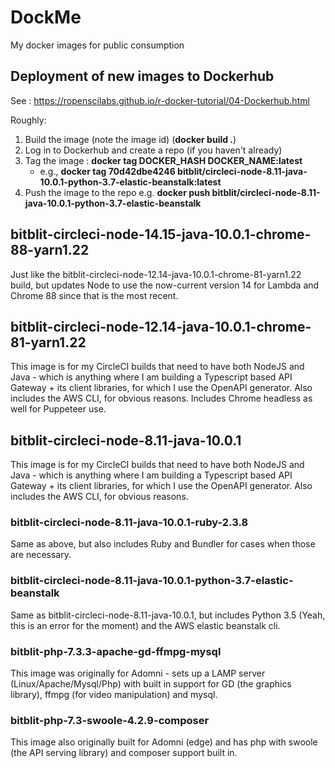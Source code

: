 # DockMe
My docker images for public consumption

## Deployment of new images to Dockerhub
See : https://ropenscilabs.github.io/r-docker-tutorial/04-Dockerhub.html

Roughly:
1. Build the image (note the image id) (**docker build .**)
1. Log in to Dockerhub and create a repo (if you haven't already)
1. Tag the image : **docker tag DOCKER_HASH DOCKER_NAME:latest** 
   * e.g., **docker tag 70d42dbe4246 bitblit/circleci-node-8.11-java-10.0.1-python-3.7-elastic-beanstalk:latest**
1. Push the image to the repo  e.g. **docker push bitblit/circleci-node-8.11-java-10.0.1-python-3.7-elastic-beanstalk**

## bitblit-circleci-node-14.15-java-10.0.1-chrome-88-yarn1.22

Just like the bitblit-circleci-node-12.14-java-10.0.1-chrome-81-yarn1.22 build, but updates Node to use the
now-current version 14 for Lambda and Chrome 88 since that is the most recent.

## bitblit-circleci-node-12.14-java-10.0.1-chrome-81-yarn1.22

This image is for my CircleCI builds that need to have both NodeJS and Java - which is anything where I am building
a Typescript based API Gateway + its client libraries, for which I use the OpenAPI generator.  Also includes the
AWS CLI, for obvious reasons.  Includes Chrome headless as well for Puppeteer use.


## bitblit-circleci-node-8.11-java-10.0.1

This image is for my CircleCI builds that need to have both NodeJS and Java - which is anything where I am building
a Typescript based API Gateway + its client libraries, for which I use the OpenAPI generator.  Also includes the
AWS CLI, for obvious reasons.

### bitblit-circleci-node-8.11-java-10.0.1-ruby-2.3.8

Same as above, but also includes Ruby and Bundler for cases when those are necessary.

### bitblit-circleci-node-8.11-java-10.0.1-python-3.7-elastic-beanstalk

Same as bitblit-circleci-node-8.11-java-10.0.1, but includes Python 3.5 (Yeah, this
is an error for the moment) and the AWS elastic beanstalk cli.

### bitblit-php-7.3.3-apache-gd-ffmpg-mysql

This image was originally for Adomni - sets up a LAMP server (Linux/Apache/Mysql/Php) with built in support
for GD (the graphics library), ffmpg (for video manipulation) and mysql.

### bitblit-php-7.3-swoole-4.2.9-composer

This image also originally built for Adomni (edge) and has php with swoole (the API serving library) and composer
support built in.
